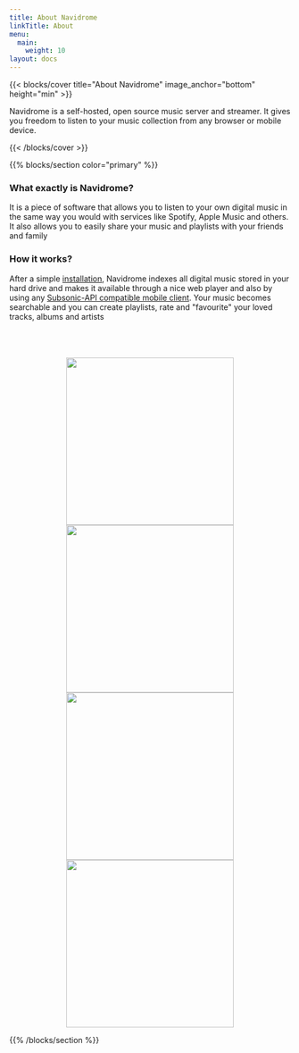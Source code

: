 ```yaml
---
title: About Navidrome
linkTitle: About
menu:
  main:
    weight: 10
layout: docs
---
```



{{< blocks/cover title="About Navidrome" image_anchor="bottom" height="min" >}}

<p class="lead mt-5">
  Navidrome is a self-hosted, open source music server and streamer. 
  It gives you freedom to listen to your music collection from any browser or mobile device.
</p>

{{< /blocks/cover >}}


{{% blocks/section color="primary" %}}

### What exactly is Navidrome?
It is a piece of software that allows you to listen to your own digital music in the same way you 
would with services like Spotify, Apple Music and others. It also allows you to easily share 
your music and playlists with your friends and family

### How it works?
After a simple [installation](/docs/installation), Navidrome indexes all digital music stored in your hard drive and makes
it available through a nice web player and also by using any 
[Subsonic-API compatible mobile client](/docs/overview/#apps). 
Your music becomes searchable and you can create playlists, rate and "favourite" your loved tracks, 
albums and artists

<p align="center">
    <br>
    <br>
    <br>
    <img height="300" src="/screenshots/mobile-login.png">
    <img height="300" src="/screenshots/light-albums-view.png">
    <img height="300" src="/screenshots/dark-mobile-albums-view.png">
    <img height="300" src="/screenshots/dark-album-view.png">
</p>


{{% /blocks/section %}}

